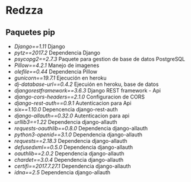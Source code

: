 # Redzza


## Paquetes pip

- *Django==1.11* 					Django
- *pytz==2017.2* 					Dependencia Django
- *psycopg2==2.7.3* 				Paquete para gestion de base de datos PostgreSQL
- *Pillow==4.2.1*					Manejo de imagenes 
- *olefile==0.44*					Dependencia Pillow
- *gunicorn==19.7.1* 				Ejecución en heroku
- *dj-database-url==0.4.2* 			Ejecuión en heroku, base de datos
- *djangorestframework==3.6.3*		Django REST framework - Api
- *django-cors-headers==2.1.0*		Configuracion de CORS
- *django-rest-auth==0.9.1*			Autenticacion para Api
- *six==1.10.0*						Depencencia django-rest-auth
- *django-allauth==0.32.0*			Autenticacion para api
- *urllib3==1.22*					Dependencia django-allauth
- *requests-oauthlib==0.8.0*		Dependencia django-allauth
- *python3-openid==3.1.0*			Dependencia django-allauth
- *requests==2.18.3*				Dependencia django-allauth
- *defusedxml==0.5.0*				Dependencia django-allauth
- *oauthlib==2.0.2*					Dependencia django-allauth
- *chardet==3.0.4*					Dependencia django-allauth
- *certifi==2017.7.27.1*			Dependencia django-allauth
- *idna==2.5*						Dependencia django-allauth